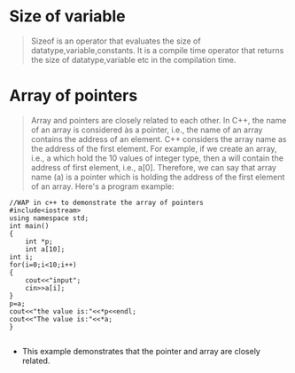 # Size of variable 
>Sizeof is an operator that evaluates the size of datatype,variable,constants. It is a compile time operator that returns the size of datatype,variable etc in the compilation time.

# Array of pointers
> Array and pointers are closely related to each other. In C++, the name of an array is considered às a pointer, i.e., the name of an array contains the address of an element. C++ considers the array name as the address of the first element. For example, if we create an array, i.e., a which hold the 10 values of integer type, then a will contain the address of first element, i.e., a[0]. Therefore, we can say that array name (a) is a pointer which is holding the address of the first element of an array.
>Here's a program example:
```
//WAP in c++ to demonstrate the array of pointers
#include<iostream>
using namespace std;
int main()
{
    int *p;
    int a[10];
int i;
for(i=0;i<10;i++)
{
    cout<<"input";
    cin>>a[i];
}
p=a;
cout<<"the value is:"<<*p<<endl;
cout<<"The value is:"<<*a;
}


```
- This example demonstrates that the pointer and array are closely related.